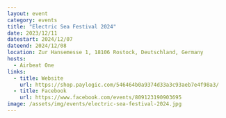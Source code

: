 ```yaml
---
layout: event
category: events
title: "Electric Sea Festival 2024"
date: 2023/12/11
datestart: 2024/12/07
dateend: 2024/12/08
location: Zur Hansemesse 1, 18106 Rostock, Deutschland, Germany
hosts:
  - Airbeat One
links:
  - title: Website
    url: https://shop.paylogic.com/546464b0a9374d33a3c93aeb7e4f98a3/
  - title: Facebook
    url: https://www.facebook.com/events/809123190903695
image: /assets/img/events/electric-sea-festival-2024.jpg
---
```

